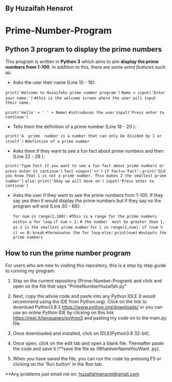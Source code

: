 ## By Huzaifah Hensrot


# Prime-Number-Program

## Python 3 program to display the prime numbers

This program is written in **Python 3** which aims to aim **display the prime numbers from 1-100**. In addition to this, there are some *extra features* such as:

* Asks the user their name (Line 10 - 16):

`print('Welcome to Huzaifahs prime number program')`
`Name = input('Enter your name:')`
`#this is the welcome screen where the user will input their name.`

`print('Hello' + ' ' + Name)`
`#introduces the user`
`input('Press enter to continue')`

* Tells them the definition of a prime number (Line 18 - 20 ):

`print('A  prime  number is a number that can only be divided by 1 or itself')`
`#defintion of a prime number`

* Asks them if they want to see a fun fact about prime numbers and then (Line 22 - 28 ):

`print('Type Fact if you want to see a fun fact about prime numbers or press enter to continue')`
`fact =input('>>')`
`if fact=='Fact':`
    `print('Did you know that 1 is not a prime number. This makes 2 the smallest prime number')`
`else:`
    `print('Okay we will move on')`
`input('Press enter to continue')`


* Asks the user if they want to see the prime numbers from 1-100. If they say yes then it would display the prime numbers but if they say no the program will end (Line 30 - 66):

  `for num in range(2,100):`
      `#This is a range for the prime numbers within a for loop`
   `if num > 1:`
       `# the number  must be greater than 1, as 2 is the smallest prime number`
       `for i in range(2,num):`
           `if (num % i) == 0:`
               `break`
            `#terminates the for loop`
       `else:`
           `print(num)`
           `#outputs the prime numbers`



## How to run the prime number program

For users who are new to visiting this repository, this is a step by step guide to running my program:

1. Stay on the current repository (Prime-Number-Program) and click and open on the file that says "PrimeNumberHuzaifah.py"

2. Next, copy the whole code and paste into any Python IDLE (I would recommend using the IDE from Python.org).
Click on the link to download Python3.8.3 https://www.python.org/downloads/ or you can use an online Python IDE by clicking on this link https://repl.it/languages/python3 and pasting my code on to the main.py file. 

3. Once downloaded and installed, click on IDLE(Python3.8 32-bit).

4. Once open, click on the edit tab and open a blank file. Thereafter paste the code and save it (**save the file as     (WhateverNameYouWant .py).

5. When you have saved the file, you can run the code by pressing F5 or clicking on the 'Run button' in the Run tab.

**Any problems just email me on: huzaifahhensrot@gmail.com 
